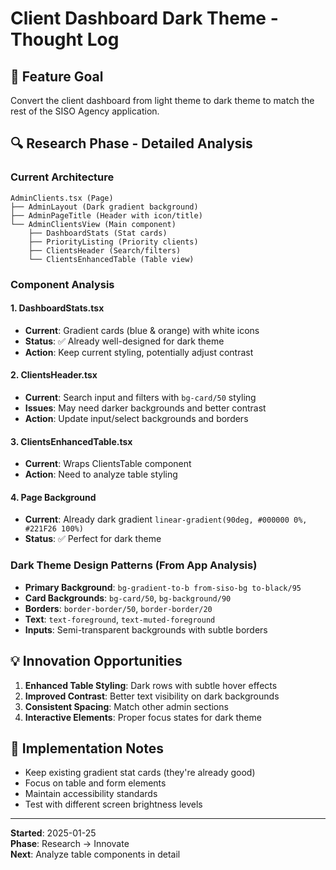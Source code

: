 # Client Dashboard Dark Theme - Thought Log

## 🎯 Feature Goal
Convert the client dashboard from light theme to dark theme to match the rest of the SISO Agency application.

## 🔍 Research Phase - Detailed Analysis

### Current Architecture
```
AdminClients.tsx (Page)
├── AdminLayout (Dark gradient background)
├── AdminPageTitle (Header with icon/title)
└── AdminClientsView (Main component)
    ├── DashboardStats (Stat cards)
    ├── PriorityListing (Priority clients)
    ├── ClientsHeader (Search/filters)
    └── ClientsEnhancedTable (Table view)
```

### Component Analysis

#### 1. DashboardStats.tsx
- **Current**: Gradient cards (blue & orange) with white icons
- **Status**: ✅ Already well-designed for dark theme
- **Action**: Keep current styling, potentially adjust contrast

#### 2. ClientsHeader.tsx  
- **Current**: Search input and filters with `bg-card/50` styling
- **Issues**: May need darker backgrounds and better contrast
- **Action**: Update input/select backgrounds and borders

#### 3. ClientsEnhancedTable.tsx
- **Current**: Wraps ClientsTable component
- **Action**: Need to analyze table styling

#### 4. Page Background
- **Current**: Already dark gradient `linear-gradient(90deg, #000000 0%, #221F26 100%)`
- **Status**: ✅ Perfect for dark theme

### Dark Theme Design Patterns (From App Analysis)
- **Primary Background**: `bg-gradient-to-b from-siso-bg to-black/95`
- **Card Backgrounds**: `bg-card/50`, `bg-background/90`
- **Borders**: `border-border/50`, `border-border/20`
- **Text**: `text-foreground`, `text-muted-foreground`
- **Inputs**: Semi-transparent backgrounds with subtle borders

## 💡 Innovation Opportunities
1. **Enhanced Table Styling**: Dark rows with subtle hover effects
2. **Improved Contrast**: Better text visibility on dark backgrounds
3. **Consistent Spacing**: Match other admin sections
4. **Interactive Elements**: Proper focus states for dark theme

## 📝 Implementation Notes
- Keep existing gradient stat cards (they're already good)
- Focus on table and form elements
- Maintain accessibility standards
- Test with different screen brightness levels

---

**Started**: 2025-01-25  
**Phase**: Research → Innovate  
**Next**: Analyze table components in detail 